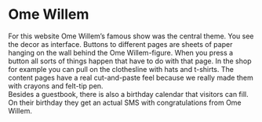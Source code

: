 <!--
  id: 2243
  slug: ome-willem
  type: fortpolio
  excerpt: <p>Interaction design, graphic design and development for the Ome Willem website.</p> 
  content: <p>For this website Ome Willem&#8217;s famous show was the central theme. You see the decor as interface. Buttons to different pages are sheets of paper hanging on the wall behind the Ome Willem-figure. When you press a button all sorts of things happen that have to do with that page. In the shop for example you can pull on the clothesline with hats and t-shirts. The content pages have a real cut-and-paste feel because we really made them with crayons and felt-tip pen.<br /> Besides a guestbook, there is also a birthday calendar that visitors can fill. On their birthday they get an actual SMS with congratulations from Ome Willem.</p> 
  categories: javascript,HTML/CSS,Flash,backend
  tags: CMS,HTML,XML,graphic design,Actionscript,Flash,illustration,interaction design,concept
  datefrom: 2005-05-01
  dateto: 2005-07-01
  incv: true
  inportfolio: true
  clients: Ome Willem
  collaboration: 
  prizes: 
  thumbnail: omewillem1.jpg
  image: omewillem1.jpg
  images: omewillem3.jpg,omewillem.jpg,omewillem0.jpg,omewillem1.jpg,omewillem2.jpg
-->

# Ome Willem

<p>For this website Ome Willem&#8217;s famous show was the central theme. You see the decor as interface. Buttons to different pages are sheets of paper hanging on the wall behind the Ome Willem-figure. When you press a button all sorts of things happen that have to do with that page. In the shop for example you can pull on the clothesline with hats and t-shirts. The content pages have a real cut-and-paste feel because we really made them with crayons and felt-tip pen.<br />
Besides a guestbook, there is also a birthday calendar that visitors can fill. On their birthday they get an actual SMS with congratulations from Ome Willem.</p>

